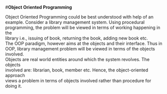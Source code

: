 #**Object Oriented Programming**

Object	 Oriented	 Programming	 could	 be best understood	 with	 help	 of	
an example. Consider	 a	 library	 management	 system. Using	 procedural	
programming,	 the	problem will	be	viewed in	 terms	of	working happening in	 the	
library	 i.e.,	 issuing	 of	 book,	 returning	 the	 book,	 adding	 new	 book	 etc.	
The OOP paradigm,	 however	 aims	 at the	 objects	 and	 their	 interface.	 Thus	 in	
OOP, library management	problem	will	be	viewed	in	terms	of	the	objects	involved.	
Objects	 are	 real	 world	 entities	 around	 which	 the	 system	 revolves.	 The objects	
involved	 are:	 librarian,	 book, member	etc. Hence,	 the	 object-oriented	 approach	
views	a	problem	in	terms	of	objects	involved	rather	than	procedure	for doing it.

